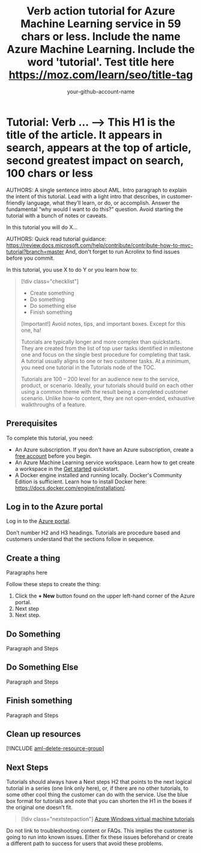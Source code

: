 ﻿---
title: Verb action tutorial for Azure Machine Learning service  in 59 chars or less. Include the name Azure Machine Learning. Include the word 'tutorial'. Test title here https://moz.com/learn/seo/title-tag 
description: This tutorial …blah blah blah. This string describes the article in 115 to 145 characters. Include the word 'tutorial' in your description. Use SEO kind of action verbs here. such as - Learn how to do this and that using customer words. This info is displayed on the search page inline with the article date stamp. If your intro para describes your article's intent, you can use it here edited for length.
services: machine-learning
ms.service: machine-learning
ms.component: core
ms.topic: tutorial
ms.reviewer: jmartens
ms.author: your-msft-alias
author: your-github-account-name
ms.date: 04/10/2018
---

# Tutorial: Verb ... --> This H1 is the title of the article. It appears in search, appears at the top of article, second greatest impact on search, 100 chars or less

AUTHORS: A single sentence intro about AML. Intro paragraph to explain the intent of this tutorial. Lead with a light intro that describes, in customer-friendly language, what they’ll learn, or do, or accomplish. Answer the fundamental “why would I want to do this?” question. Avoid starting the tutorial with a bunch of notes or caveats.

In this tutorial you will do X...

AUTHORS: Quick read tutorial guidance: https://review.docs.microsoft.com/help/contribute/contribute-how-to-mvc-tutorial?branch=master  And, don't forget to run Acrolinx to find issues before you commit.

In this tutorial, you use X to do Y or you learn how to:
> [!div class="checklist"]
> * Create something
> * Do something
> * Do something else
> * Finish something 
> 
> [Important!]
> Avoid notes, tips, and important boxes. Except for this one, ha!
> 
> Tutorials are typically longer and more complex than quickstarts. They are created from the list of top user tasks identified in milestone one and focus on the single best procedure for completing that task. A tutorial usually aligns to one or two customer tasks. At a minimum, you need one tutorial in the Tutorials node of the TOC.
> 
> Tutorials are 100 – 200 level for an audience new to the service, product, or scenario. Ideally, your tutorials should build on each other using a common theme with the result being a completed customer scenario. Unlike how-to content, they are not open-ended, exhaustive walkthroughs of a feature.

## Prerequisites

To complete this tutorial, you need:
* An Azure subscription. If you don't have an Azure subscription, create a [free account](https://azure.microsoft.com/free/?WT.mc_id=A261C142F) before you begin. 
* An Azure Machine Learning service workspace. Learn how to get create a workspace in the [Get started](quickstart-get-started.md#create-a-workspace) quickstart.
* A Docker engine installed and running locally. Docker's Community Edition is sufficient. Learn how to install Docker here: https://docs.docker.com/engine/installation/.


## Log in to the Azure portal
Log in to the [Azure portal](https://portal.azure.com).

Don’t number H2 and H3 headings. Tutorials are procedure based and customers understand that the sections follow in sequence.

## Create a thing
Paragraphs here 

Follow these steps to create the thing:
1. Click the **+ New**  button found on the upper left-hand corner of the Azure portal.
2. Next step
3. Next step.

## Do Something
Paragraph and Steps 

## Do Something Else
Paragraph and Steps 

## Finish something
Paragraph and Steps 

## Clean up resources

[!INCLUDE [aml-delete-resource-group](../../../includes/aml-delete-resource-group.md)]

## Next Steps
Tutorials should always have a Next steps H2 that points to the next logical tutorial in a series (one link only here), or, if there are no other tutorials, to some other cool thing the customer can do with the service. Use the blue box format for tutorials and note that you can shorten the H1 in the boxes if the original one doesn’t fit.

> [!div class="nextstepaction"]
> [Azure Windows virtual machine tutorials](overview-what-is-azure-ml.md)

Do not link to troubleshooting content or FAQs. This implies the customer is going to run into known issues. Either fix these issues beforehand or create a different path to success for users that avoid these problems.
